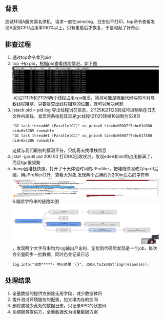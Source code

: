 ## 背景
测试环境A服务莫名停机，请求一直在pending，日志也不打印，top命令查看发现A服务CPU占用率100%以上，只有重启后才恢复，于是勾起了好奇心
## 排查过程
 1. 通过top命令拿到pid
 2. top -Hp pid，根据pid查看线程情况，如下图 
![top-hp](../_media/top-hp.png),可见21125和21126两个线程占用cpu极高，猜测可能是哪里代码写的不对导致线程阻塞，只要排查出线程阻塞的位置，就可以解决问题
3. jstack pid > pid.log 导出线程当前信息，21125和21126转成16进制后在日志文件内查找，发现两条线程其实是gc线程(21125转换16进制为5285)
    ```code
    "GC task thread#0 (ParallelGC)" os_prio=0 tid=0x00007f7ebc01d800 nid=0x5285 runnable 
    "GC task thread#1 (ParallelGC)" os_prio=0 tid=0x00007f7ebc01f800 nid=0x5286 runnable 
    ```
    这就与我们最初的猜测不符，只能再去找堆栈信息
4. jstat -gcutil pid 200 50 打印GC回收状况，发现eden和old的占用都满了，而且fgc很频繁
5. dump出堆栈快照，打开了十天体验时间的JProfiler，把堆栈快照改为hprof后缀，用JProfiler打开，查看大对象,发现两个占用约为200m左右的字符串
![top-hp](../_media/biggestObject.png)
6.跟踪字符串的链路如图
![top-hp](../_media/graph.png)，发现两个大字符串均为log输出产出的，定位到代码后发现是一个job，每次会全量同步一批数据，同时也会记录日志
    ```code
    log.info("请求*****- 响应结果：{}", JSON.toJSONString(response));
    ```
## 处理结果
1. 全量数据的提供方删除无用字段，减少数据体积
2. 提升测试环境服务的配置，加大堆内存的空间
3. 删除或减少此处的数据日志，只记录RPC的状态码
4. 协调服务提供方，全量数据改为增量数据方案
